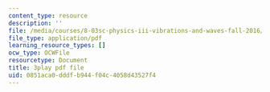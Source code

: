 ```yaml
---
content_type: resource
description: ''
file: /media/courses/8-03sc-physics-iii-vibrations-and-waves-fall-2016/0851aca0dddfb944f04c4058d43527f4_T2n6fVybLcU.pdf
file_type: application/pdf
learning_resource_types: []
ocw_type: OCWFile
resourcetype: Document
title: 3play pdf file
uid: 0851aca0-dddf-b944-f04c-4058d43527f4
---
```

